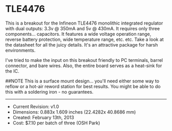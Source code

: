TLE4476
=======

This is a breakout for the Infineon TLE4476 monolithic integrated regulator with dual outputs: 3.3v @ 350mA and 5v @ 430mA. It requires only three components... capacitors. It features a wide voltage operation range, reverse battery protection, wide temperature range, etc. etc. Take a look at the datasheet for all the juicy details. It's an attractive package for harsh environments.

I've tried to make the input on this breakout friendly to PC terminals, barrel connector, and bare wires. Also, the entire board serves as a heat-sink for the IC.


##NOTE
This is a surface mount design... you'll need either some way to reflow or a hot-air reword station for best results. You might be able to do this with a soldering iron - no guarantees. 

--------

* Current Revision: v1.0
* Dimensions: 0.883x 1.609 inches (22.4282x 40.8686 mm)
* Created: February 13th, 2013
* Cost: $7.10 per batch of three (OSH Park)